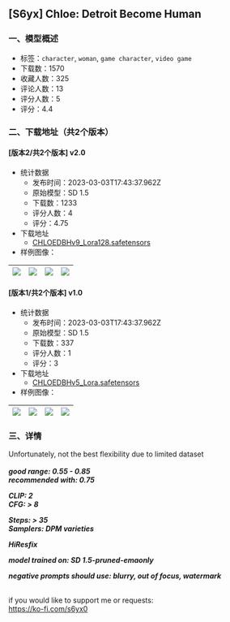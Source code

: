 ## [S6yx] Chloe: Detroit Become Human
### 一、模型概述

- 标签：`character`, `woman`, `game character`, `video game`
- 下载数：1570
- 收藏人数：325
- 评论人数：13
- 评分人数：5
- 评分：4.4

### 二、下载地址（共2个版本）

#### [版本2/共2个版本] v2.0

- 统计数据
  - 发布时间：2023-03-03T17:43:37.962Z
  - 原始模型：SD 1.5
  - 下载数：1233
  - 评分人数：4
  - 评分：4.75
- 下载地址
  - [CHLOEDBHv9_Lora128.safetensors](https://civitai.com/api/download/models/18088)
- 样例图像：

| <img src="https://image.civitai.com/xG1nkqKTMzGDvpLrqFT7WA/c8ccdbde-a8dc-47e4-9fcf-6e732bbe4600/width=450/185995.jpeg" /> | <img src="https://image.civitai.com/xG1nkqKTMzGDvpLrqFT7WA/bbac5d9e-b746-45e2-ff57-94b2e7479600/width=450/185706.jpeg" /> | <img src="https://image.civitai.com/xG1nkqKTMzGDvpLrqFT7WA/36d4872e-b4de-4c41-90aa-1a6642ce1b00/width=450/186009.jpeg" /> | <img src="https://image.civitai.com/xG1nkqKTMzGDvpLrqFT7WA/3f07edf6-a26c-4583-88b0-3fbe95b7d500/width=450/185704.jpeg" /> |
| ---- | ---- | ---- | ---- |

#### [版本1/共2个版本] v1.0

- 统计数据
  - 发布时间：2023-03-03T17:43:37.962Z
  - 原始模型：SD 1.5
  - 下载数：337
  - 评分人数：1
  - 评分：3
- 下载地址
  - [CHLOEDBHv5_Lora.safetensors](https://civitai.com/api/download/models/16079)
- 样例图像：

| <img src="https://image.civitai.com/xG1nkqKTMzGDvpLrqFT7WA/bba8b5d6-2e50-4c2b-daf9-4f7759dbd500/width=450/162033.jpeg" /> | <img src="https://image.civitai.com/xG1nkqKTMzGDvpLrqFT7WA/87040f6c-e46c-4e07-4c2f-373f088f5600/width=450/162032.jpeg" /> | <img src="https://image.civitai.com/xG1nkqKTMzGDvpLrqFT7WA/57ab7cd8-160f-415a-9c43-f41a4c518200/width=450/162031.jpeg" /> | <img src="https://image.civitai.com/xG1nkqKTMzGDvpLrqFT7WA/4681e3ac-ffdf-4669-9664-97aee8839b00/width=450/162030.jpeg" /> |
| ---- | ---- | ---- | ---- |


### 三、详情
<p>Unfortunately, not the best flexibility due to limited dataset<br /><br /><strong><em>good range: 0.55 - 0.85</em></strong><br /><strong><em>recommended with: 0.75</em></strong></p><p><strong><em>CLIP: 2</em></strong><br /><strong><em>CFG: &gt; 8</em></strong></p><p><strong><em>Steps: &gt; 35</em></strong><br /><strong><em>Samplers: DPM varieties</em></strong></p><p><strong><em>HiResfix</em></strong><br /></p><p><strong><em>model trained on: SD 1.5-pruned-emaonly</em></strong></p><p><strong><em>negative prompts should use: blurry, out of focus, watermark</em></strong></p><p><br />if you would like to support me or requests:<br /><a target="_blank" rel="ugc" href="https://ko-fi.com/s6yx0">https://ko-fi.com/s6yx0</a></p>